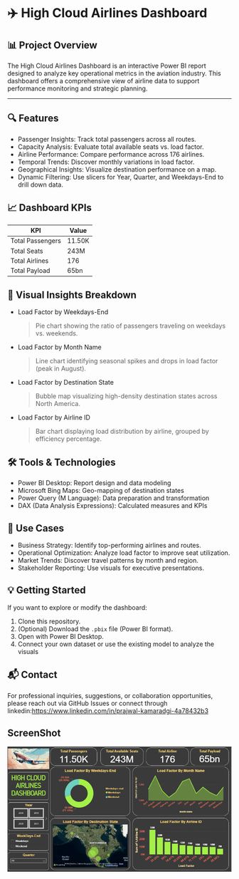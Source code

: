 # ✈️ High Cloud Airlines Dashboard

## 📊 Project Overview

The High Cloud Airlines Dashboard is an interactive Power BI report designed to analyze key operational metrics in the aviation industry. This dashboard offers a comprehensive view of airline data to support performance monitoring and strategic planning.

---

## 🔍 Features

- Passenger Insights: Track total passengers across all routes.
- Capacity Analysis: Evaluate total available seats vs. load factor.
- Airline Performance: Compare performance across 176 airlines.
- Temporal Trends: Discover monthly variations in load factor.
- Geographical Insights: Visualize destination performance on a map.
- Dynamic Filtering: Use slicers for Year, Quarter, and Weekdays-End to drill down data.


## 📈 Dashboard KPIs

| KPI                   | Value     |
|------------------------|-----------|
| Total Passengers      | 11.50K     |
| Total Seats           | 243M       |
| Total Airlines        | 176        |
| Total Payload         | 65bn       |


## 📅 Visual Insights Breakdown

- Load Factor by Weekdays-End  
  > Pie chart showing the ratio of passengers traveling on weekdays vs. weekends.
  
- Load Factor by Month Name 
  > Line chart identifying seasonal spikes and drops in load factor (peak in August).

- Load Factor by Destination State
  > Bubble map visualizing high-density destination states across North America.

- Load Factor by Airline ID 
  > Bar chart displaying load distribution by airline, grouped by efficiency percentage.


## 🛠 Tools & Technologies

- Power BI Desktop: Report design and data modeling
- Microsoft Bing Maps: Geo-mapping of destination states
- Power Query (M Language): Data preparation and transformation
- DAX (Data Analysis Expressions): Calculated measures and KPIs

## 🚀 Use Cases

- Business Strategy: Identify top-performing airlines and routes.
- Operational Optimization: Analyze load factor to improve seat utilization.
- Market Trends: Discover travel patterns by month and region.
- Stakeholder Reporting: Use visuals for executive presentations.


## 💡 Getting Started

If you want to explore or modify the dashboard:

1. Clone this repository.
2. (Optional) Download the `.pbix` file (Power BI format).
3. Open with Power BI Desktop.
4. Connect your own dataset or use the existing model to analyze the visuals

## 📬 Contact

For professional inquiries, suggestions, or collaboration opportunities, please reach out via GitHub Issues or 
connect through linkedin:https://www.linkedin.com/in/prajwal-kamaradgi-4a78432b3

## ScreenShot
![Alt text](https://github.com/Pkprajwal04/High-Cloud-Airlines-Dashoboard/blob/main/Snapshot%20of%20Dashboard.png)


